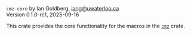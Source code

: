 `cmz-core` by Ian Goldberg, iang@uwaterloo.ca  
Version 0.1.0-rc1, 2025-09-16

This crate provides the core functionality for the macros in the
[`cmz`](https://crates.io/crates/cmz) crate.

